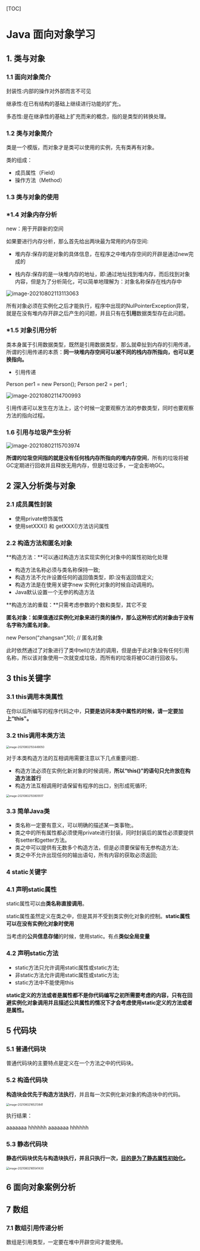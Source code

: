 [TOC]

# Java 面向对象学习

## 1. 类与对象

### 1.1 面向对象简介

封装性:内部的操作对外部而言不可见

继承性:在已有结构的基础上继续进行功能的扩充;。

多态性:是在继承性的基础上扩充而来的概念，指的是类型的转换处理。

### 1.2 类与对象简介

类是一个模版，而对象才是类可以使用的实例，先有类再有对象。

类的组成：

- 成员属性（Field）
- 操作方法（Method）

### 1.3 类与对象的使用

### *1.4 对象内存分析

new：用于开辟新的空间

如果要进行内存分析，那么首先给出两块最为常用的内存空间:

- 堆内存:保存的是对象的具体信息，在程序之中堆内存空间的开辟是通过new完成的

- 栈内存:保存的是一块堆内存的地址，即:通过地址找到堆内存，而后找到对象内容，但是为了分析简化，可以简单地理解为：对象名称保存在栈内存中

![image-20210802113113063](image/image-20210802113113063.png)

所有对象必须在实例化之后才能执行，程序中出现的NulPointerException异常，就是在没有堆内存开辟之后产生的问题，并且只有在**引用**数据类型存在此问题。

### *1.5 对象引用分析

类本身属于引用数据类型，既然是引用数据类型，那么就牵扯到内存的引用传递，所谓的引用传递的本质：**同一块堆内存空间可以被不同的栈内存所指向，也可以更换指向。**

- 引用传递

Person per1 = new Person();
Person per2 = per1 ;

![image-20210802114700993](image/image-20210802114700993.png)

引用传递可以发生在方法上，这个时候一定要观察方法的参数类型，同时也要观察方法的指向过程。

### 1.6 引用与垃圾产生分析

![image-20210802115703974](image/image-20210802115703974.png)

**所谓的垃圾空间指的就是没有任何栈内存所指向的堆内存空间**，所有的垃圾将被GC定期进行回收并且释放无用内存，但是垃圾过多，一定会影响GC。

## 2 深入分析类与对象

### 2.1 成员属性封装

- 使用private修饰属性
- 使用setXXX() 和 getXXX()方法访问属性

### 2.2 构造方法和匿名对象

**构造方法：**可以通过构造方法实现实例化对象中的属性初始化处理

- 构造方法名称必须与类名称保持一致;
- 构造方法不允许设置任何的返回值类型，即:没有返回值定义;
- 构造方法是在使用关键字new 实例化对象的时候自动调用的。
- Java默认设置一个无参的构造方法

**构造方法的重载：**只需考虑参数的个数和类型，其它不变

**匿名对象：**如果值通过实例化对象来进行类的操作，那么这种形式的对象由于**没有名字称为匿名对象**。

new Person(“zhangsan",10);  // 匿名对象

此时依然通过了对象进行了类中tell()方法的调用，但是由于此对象没有任何引用名称，所以该对象使用一次就变成垃圾，而所有的垃圾将被GC进行回收与。

## 3 this关键字

### 3.1 this调用本类属性

在你以后所编写的程序代码之中，**只要是访问本类中属性的时候，请一定要加上“this"。**

### 3.2 this调用本类方法

<img src="image/image-20210802153449050.png" alt="image-20210802153449050" style="zoom: 50%;" />

对于本类构造方法的互相调用需要注意以下几点重要问题:.

- 构造方法必须在实例化新对象的时候调用，**所以“this()”的语句只允许放在构造方法首行**
- 构造方法互相调用时请保留有程序的出口，别形成死循环;

<img src="image/image-20210802153805517.png" alt="image-20210802153805517" style="zoom:50%;" />

### 3.3 简单Java类

- 类名称一定要有意义，可以明确的描述某一类事物;。
- 类之中的所有属性都必须使用private进行封装，同时封装后的属性必须要提供有setter和getter方法。
- 类之中可以提供有无数多个构造方法，但是必须要保留有无参构造方法;.
- 类之中不允许出现任何的输出语句，所有内容的获取必须返回;

### 4 static关键字

### 4.1 声明static属性

static属性可以由**类名称直接调用**。

static属性虽然定义在类之中，但是其并不受到类实例化对象的控制。**static属性可以在没有实例化对象时使用**

当考虑的**公共信息存储**的时候，使用static。有点**类似全局变量**

### 4.2 声明static方法

- static方法只允许调用static属性或static方法;
- 非static方法允许调用static属性或static方法;
- static方法中不能使用this

**static定义的方法或者是属性都不是你代码编写之初所需要考虑的内容，只有在回避实例化对象调用并且描述公共属性的情况下才会考虑使用static定义的方法或者是属性。**

## 5 代码块

### 5.1 普通代码块

普通代码块的主要特点是定义在一个方法之中的代码块。

### 5.2 构造代码块

**构造块会优先于构造方法执行**，并且每一次实例化新对象的构造块中的代码。

<img src="image/image-20210802165213841.png" alt="image-20210802165213841" style="zoom:50%;" />

执行结果：

aaaaaaa
hhhhhh
aaaaaaa
hhhhhh

### 5.3 静态代码块

**静态代码块优先与构造块执行，并且只执行一次，<u>目的是为了静态属性初始化</u>。**

<img src="image/image-20210802165541430.png" alt="image-20210802165541430" style="zoom:50%;" />

## 6 面向对象案例分析

## 7 数组

### 7.1 数组引用传递分析

数组是引用类型，一定要在堆中开辟空间才能使用。

